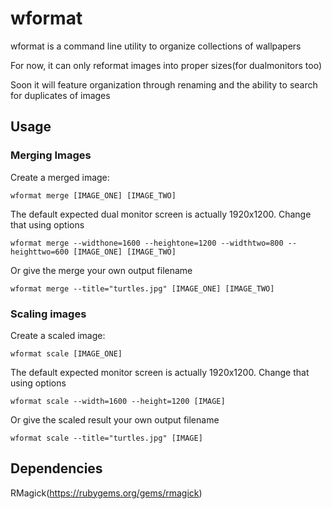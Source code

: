 # wformat

wformat is a command line utility to organize collections of wallpapers

For now, it can only reformat images into proper sizes(for dualmonitors
too)

Soon it will feature organization through renaming and the ability to 
search for duplicates of images

## Usage

### Merging Images

Create a merged image:

`wformat merge [IMAGE_ONE] [IMAGE_TWO]`

The default expected dual monitor screen is actually 1920x1200. Change
that using options

`wformat merge --widthone=1600 --heightone=1200 --widthtwo=800
--heighttwo=600 [IMAGE_ONE] [IMAGE_TWO]`

Or give the merge your own output filename

`wformat merge --title="turtles.jpg" [IMAGE_ONE] [IMAGE_TWO]`

### Scaling images

Create a scaled image:

`wformat scale [IMAGE_ONE]`

The default expected monitor screen is actually 1920x1200. Change
that using options

`wformat scale --width=1600 --height=1200 [IMAGE]`

Or give the scaled result your own output filename

`wformat scale --title="turtles.jpg" [IMAGE]`

## Dependencies

RMagick(https://rubygems.org/gems/rmagick)
